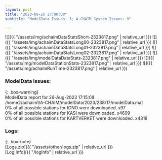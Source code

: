 ```yaml
---
layout: post
title: "2023-08-26 17:00:00"
subtitle: "ModelData Issues: 3; A-CHAIM System Issues: 0"

---
```


![]({{ "/assets/img/achaimDataStatsShort-2323817.png" | relative_url }})
![]({{ "/assets/img/achaimDataStatsLong00-2323817.png" | relative_url }})
![]({{ "/assets/img/achaimDataStatsLong01-2323817.png" | relative_url }})
![]({{ "/assets/img/achaimDataStatsLong02-2323817.png" | relative_url }})
![]({{ "/assets/img/modelDataDataStats-2323817.png" | relative_url }})
![]({{ "/assets/img/modelDataStationStats-2323817.png" | relative_url }})
![]({{ "/assets/img/achaimRunTime-2323817.png" | relative_url }})


### ModelData Issues:  
  
{: .box-warning}  
 ModelData report for 26-Aug-2023 17:15:08   
 /home2/achaim1/A-CHAIM/modelData/2023/238/17/modelData.mat   
 0% of all possible stations for IONO were downloaded. x97   
 0% of all possible stations for KASI were downloaded. x4609   
 0% of all possible stations for KARTVERKET were downloaded. x4318   
  


### Logs:  
  
{: .box-note}  
[Logs.zip]({{ "/assets/other/logs.zip" | relative_url }})  
[Log Info]({{ "/logInfo" | relative_url }})  
